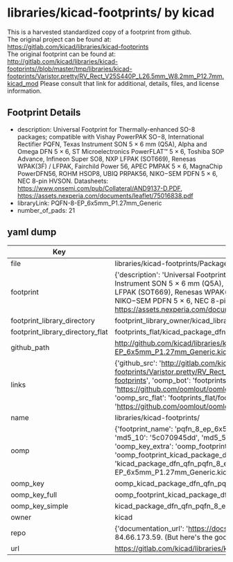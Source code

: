 # libraries/kicad-footprints/ by kicad  
This is a harvested standardized copy of a footprint from github.  
The original project can be found at:  
https://gitlab.com/kicad/libraries/kicad-footprints  
The original footprint can be found at:
http://gitlab.com/kicad/libraries/kicad-footprints//blob/master/tmp/libraries/kicad-footprints/Varistor.pretty/RV_Rect_V25S440P_L26.5mm_W8.2mm_P12.7mm.kicad_mod
Please consult that link for additional, details, files, and license information.  
## Footprint Details
* description: Universal Footprint for Thermally-enhanced SO-8 packages; compatible with Vishay PowerPAK SO−8, International Rectifier PQFN, Texas Instrument SON 5 × 6 mm (Q5A), Alpha and Omega DFN 5 × 6, ST Microelectronics PowerFLAT™ 5 × 6, Toshiba SOP Advance, Infineon Super SO8, NXP LFPAK (SOT669), Renesas WPAK(3F) / LFPAK, Fairchild Power 56, APEC PMPAK 5 × 6, MagnaChip PowerDFN56, ROHM HSOP8, UBIQ PRPAK56, NIKO−SEM PDFN 5 × 6, NEC 8-pin HVSON. Datasheets: https://www.onsemi.com/pub/Collateral/AND9137-D.PDF, https://assets.nexperia.com/documents/leaflet/75016838.pdf  
* libraryLink: PQFN-8-EP_6x5mm_P1.27mm_Generic  
* number_of_pads: 21  
## yaml dump  
| Key | Value |  
| --- | --- |  
| file | libraries/kicad-footprints/Package_DFN_QFN.pretty/PQFN-8-EP_6x5mm_P1.27mm_Generic.kicad_mod |  
| footprint | {'description': 'Universal Footprint for Thermally-enhanced SO-8 packages; compatible with Vishay PowerPAK SO−8, International Rectifier PQFN, Texas Instrument SON 5 × 6 mm (Q5A), Alpha and Omega DFN 5 × 6, ST Microelectronics PowerFLAT™ 5 × 6, Toshiba SOP Advance, Infineon Super SO8, NXP LFPAK (SOT669), Renesas WPAK(3F) / LFPAK, Fairchild Power 56, APEC PMPAK 5 × 6, MagnaChip PowerDFN56, ROHM HSOP8, UBIQ PRPAK56, NIKO−SEM PDFN 5 × 6, NEC 8-pin HVSON. Datasheets: https://www.onsemi.com/pub/Collateral/AND9137-D.PDF, https://assets.nexperia.com/documents/leaflet/75016838.pdf', 'libraryLink': 'PQFN-8-EP_6x5mm_P1.27mm_Generic', 'number_of_pads': 21} |  
| footprint_library_directory | footprint_library_owner/kicad_libraries/kicad-footprints/ |  
| footprint_library_directory_flat | footprints_flat/kicad_package_dfn_qfn_pqfn_8_ep_6x5mm_p1_27mm_generic/working |  
| github_path | http://github.com/kicad/libraries/kicad-footprints//blob/master/tmp/libraries/kicad-footprints/Package_DFN_QFN.pretty/PQFN-8-EP_6x5mm_P1.27mm_Generic.kicad_mod |  
| links | {'github_src': 'http://gitlab.com/kicad/libraries/kicad-footprints//blob/master/tmp/libraries/kicad-footprints/Varistor.pretty/RV_Rect_V25S440P_L26.5mm_W8.2mm_P12.7mm.kicad_mod', 'github_src_repo': 'https://gitlab.com/kicad/libraries/kicad-footprints', 'oomp_bot': 'footprints/kicad_package_dfn_qfn_pqfn_8_ep_6x5mm_p1_27mm_generic/working', 'oomp_bot_github': 'https://github.com/oomlout/oomlout_oomp_footprint_bot/tree/main/footprints/kicad_package_dfn_qfn_pqfn_8_ep_6x5mm_p1_27mm_generic/working', 'oomp_src_flat': 'footprints_flat/footprints_flat/kicad_package_dfn_qfn_pqfn_8_ep_6x5mm_p1_27mm_generic/working', 'oomp_src_flat_github': 'https://github.com/oomlout/oomlout_oomp_footprint_src/tree/main/footprints_flat/kicad_package_dfn_qfn_pqfn_8_ep_6x5mm_p1_27mm_generic/working'} |  
| name | libraries/kicad-footprints/ |  
| oomp | {'footprint_name': 'pqfn_8_ep_6x5mm_p1_27mm_generic', 'library_name': 'package_dfn_qfn', 'md5': '5c070945dded4952d752157b208e9700', 'md5_10': '5c070945dd', 'md5_5': '5c070', 'md5_6': '5c0709', 'oomp_key': 'oomp_kicad_package_dfn_qfn_pqfn_8_ep_6x5mm_p1_27mm_generic', 'oomp_key_extra': 'oomp_footprint_kicad_package_dfn_qfn_pqfn_8_ep_6x5mm_p1_27mm_generic', 'oomp_key_full': 'oomp_footprint_kicad_package_dfn_qfn_pqfn_8_ep_6x5mm_p1_27mm_generic_5c0709', 'oomp_key_simple': 'kicad_package_dfn_qfn_pqfn_8_ep_6x5mm_p1_27mm_generic', 'original_filename': 'libraries/kicad-footprints/Package_DFN_QFN.pretty/PQFN-8-EP_6x5mm_P1.27mm_Generic.kicad_mod', 'owner_name': 'kicad'} |  
| oomp_key | oomp_kicad_package_dfn_qfn_pqfn_8_ep_6x5mm_p1_27mm_generic |  
| oomp_key_full | oomp_footprint_kicad_package_dfn_qfn_pqfn_8_ep_6x5mm_p1_27mm_generic |  
| oomp_key_simple | kicad_package_dfn_qfn_pqfn_8_ep_6x5mm_p1_27mm_generic |  
| owner | kicad |  
| repo | {'documentation_url': 'https://docs.github.com/rest/overview/resources-in-the-rest-api#rate-limiting', 'message': "API rate limit exceeded for 84.66.173.59. (But here's the good news: Authenticated requests get a higher rate limit. Check out the documentation for more details.)"} |  
| url | https://gitlab.com/kicad/libraries/kicad-footprints |  

